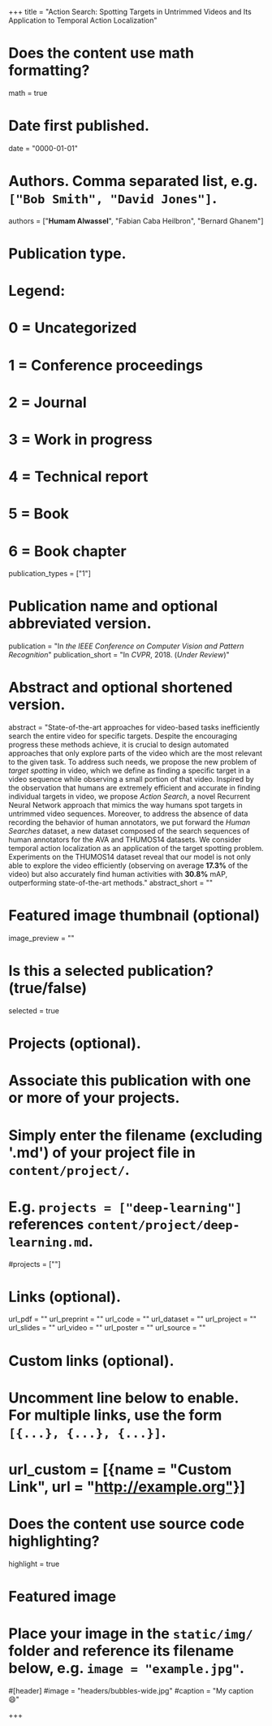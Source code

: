 +++
title = "Action Search: Spotting Targets in Untrimmed Videos and Its Application to Temporal Action Localization"

# Does the content use math formatting?
math = true

# Date first published.
date = "0000-01-01"

# Authors. Comma separated list, e.g. `["Bob Smith", "David Jones"]`.
authors = ["**Humam Alwassel**", "Fabian Caba Heilbron", "Bernard Ghanem"]

# Publication type.
# Legend:
# 0 = Uncategorized
# 1 = Conference proceedings
# 2 = Journal
# 3 = Work in progress
# 4 = Technical report
# 5 = Book
# 6 = Book chapter
publication_types = ["1"]

# Publication name and optional abbreviated version.
publication = "In *the IEEE Conference on Computer Vision and Pattern Recognition*"
publication_short = "In *CVPR*, 2018. (*Under Review*)"

# Abstract and optional shortened version.
abstract = "State-of-the-art approaches for video-based tasks inefficiently search the entire video for specific targets. Despite the encouraging progress these methods achieve, it is crucial to design automated approaches that only explore parts of the video which are the most relevant to the given task. To address such needs, we propose the new problem of *target spotting* in video, which we define as finding a specific target in a video sequence while observing a small portion of that video. Inspired by the observation that humans are extremely efficient and accurate in finding individual targets in video, we propose *Action Search*, a novel Recurrent Neural Network approach that mimics the way humans spot targets in untrimmed video sequences. Moreover, to address the absence of data recording the behavior of human annotators, we put forward the *Human Searches* dataset, a new dataset composed of the search sequences of human annotators for the AVA and THUMOS14 datasets. We consider temporal action localization as an application of the target spotting problem. Experiments on the THUMOS14 dataset reveal that our model is not only able to explore the video efficiently (observing on average **17.3%** of the video) but also accurately find human activities with **30.8%** mAP, outperforming state-of-the-art methods."
abstract_short = ""

# Featured image thumbnail (optional)
image_preview = ""

# Is this a selected publication? (true/false)
selected = true

# Projects (optional).
#   Associate this publication with one or more of your projects.
#   Simply enter the filename (excluding '.md') of your project file in `content/project/`.
#   E.g. `projects = ["deep-learning"]` references `content/project/deep-learning.md`.
#projects = [""]

# Links (optional).
url_pdf = ""
url_preprint = ""
url_code = ""
url_dataset = ""
url_project = ""
url_slides = ""
url_video = ""
url_poster = ""
url_source = ""

# Custom links (optional).
#   Uncomment line below to enable. For multiple links, use the form `[{...}, {...}, {...}]`.
# url_custom = [{name = "Custom Link", url = "http://example.org"}]


# Does the content use source code highlighting?
highlight = true

# Featured image
# Place your image in the `static/img/` folder and reference its filename below, e.g. `image = "example.jpg"`.
#[header]
#image = "headers/bubbles-wide.jpg"
#caption = "My caption 😄"

+++

